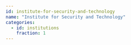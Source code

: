 ```yaml
---
id: institute-for-security-and-technology
name: "Institute for Security and Technology"
categories:
  - id: institutions
    fraction: 1
--- 
```

